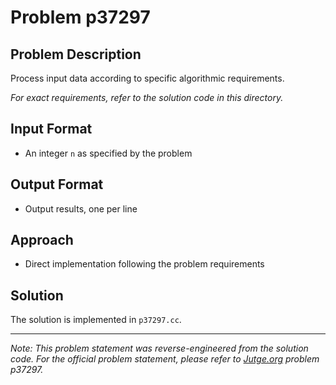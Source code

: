 # Problem p37297

## Problem Description

Process input data according to specific algorithmic requirements.

*For exact requirements, refer to the solution code in this directory.*

## Input Format

- An integer `n` as specified by the problem

## Output Format

- Output results, one per line

## Approach

- Direct implementation following the problem requirements

## Solution

The solution is implemented in `p37297.cc`.

---

*Note: This problem statement was reverse-engineered from the solution code. For the official problem statement, please refer to [Jutge.org](https://jutge.org/) problem p37297.*
